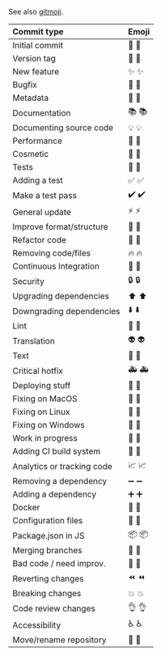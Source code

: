 See also [gitmoji](https://gitmoji.carloscuesta.me/).

| Commit type                | Emoji                          |
| :------------------------- | :----------------------------- |
| Initial commit             | 🎉 :tada:                      |
| Version tag                | 🔖 :bookmark:                  |
| New feature                | ✨ :sparkles:                  |
| Bugfix                     | 🐛 :bug:                       |
| Metadata                   | 📇 :card_index:                |
| Documentation              | 📚 :books:                     |
| Documenting source code    | 💡 :bulb:                      |
| Performance                | 🐎 :racehorse:                 |
| Cosmetic                   | 💄 :lipstick:                  |
| Tests                      | 🚨 :rotating_light:            |
| Adding a test              | ✅ :white_check_mark:          |
| Make a test pass           | ✔️ :heavy_check_mark:          |
| General update             | ⚡ :zap:                       |
| Improve format/structure   | 🎨 :art:                       |
| Refactor code              | 🔨 :hammer:                    |
| Removing code/files        | 🔥 :fire:                      |
| Continuous Integration     | 💚 :green_heart:               |
| Security                   | 🔒 :lock:                      |
| Upgrading dependencies     | ⬆️ :arrow_up:                  |
| Downgrading dependencies   | ⬇️ :arrow_down:                |
| Lint                       | 👕 :shirt:                     |
| Translation                | 👽 :alien:                     |
| Text                       | 📝 :pencil:                    |
| Critical hotfix            | 🚑 :ambulance:                 |
| Deploying stuff            | 🚀 :rocket:                    |
| Fixing on MacOS            | 🍎 :apple:                     |
| Fixing on Linux            | 🐧 :penguin:                   |
| Fixing on Windows          | 🏁 :checkered_flag:            |
| Work in progress           | 🚧 :construction:              |
| Adding CI build system     | 👷 :construction_worker:       |
| Analytics or tracking code | 📈 :chart_with_upwards_trend:  |
| Removing a dependency      | ➖ :heavy_minus_sign:          |
| Adding a dependency        | ➕ :heavy_plus_sign:           |
| Docker                     | 🐳 :whale:                     |
| Configuration files        | 🔧 :wrench:                    |
| Package.json in JS         | 📦 :package:                   |
| Merging branches           | 🔀 :twisted_rightwards_arrows: |
| Bad code / need improv.    | 💩 :hankey:                    |
| Reverting changes          | ⏪ :rewind:                    |
| Breaking changes           | 💥 :boom:                      |
| Code review changes        | 👌 :ok_hand:                   |
| Accessibility              | ♿ :wheelchair:                |
| Move/rename repository     | 🚚 :truck:                     |
